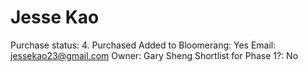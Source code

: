 # Jesse Kao

Purchase status: 4. Purchased
Added to Bloomerang: Yes
Email: jessekao23@gmail.com
Owner: Gary Sheng
Shortlist for Phase 1?: No